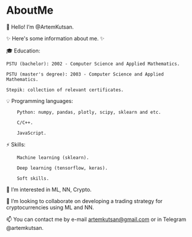# AboutMe

👋 Hello! I’m @ArtemKutsan.

✨ Here's some information about me. ✨

🎓 Education:

    PSTU (bachelor): 2002 - Computer Science and Applied Mathematics.
    
    PSTU (master's degree): 2003 - Computer Science and Applied Mathematics.
    
    Stepik: collection of relevant certificates.
    
💡 Programming languages:

        Python: numpy, pandas, plotly, scipy, sklearn and etс.
        
        C/C++.
        
        JavaScript.
        
⚡️ Skills:

        Machine learning (sklearn).
        
        Deep learning (tensorflow, keras).
        
        Soft skills.
        
👀 I’m interested in ML, NN, Crypto.

💞️ I’m looking to collaborate on developing a trading strategy for cryptocurrencies using ML and NN.

📫 You can contact me by e-mail artemkutsan@gmail.com or in Telegram @artemkutsan.

